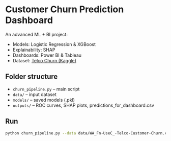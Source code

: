 # Customer Churn Prediction Dashboard

An advanced ML + BI project:
- Models: Logistic Regression & XGBoost
- Explainability: SHAP
- Dashboards: Power BI & Tableau
- Dataset: [Telco Churn (Kaggle)](https://www.kaggle.com/datasets/blastchar/telco-customer-churn)

## Folder structure
- `churn_pipeline.py` – main script
- `data/` – input dataset
- `models/` – saved models (.pkl)
- `outputs/` – ROC curves, SHAP plots, predictions_for_dashboard.csv

## Run
```bash
python churn_pipeline.py --data data/WA_Fn-UseC_-Telco-Customer-Churn.csv
